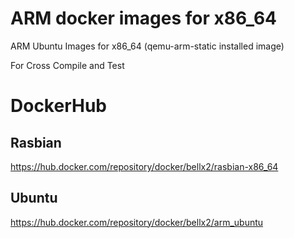 # ARM docker images for x86_64 

ARM Ubuntu Images for x86_64 (qemu-arm-static installed image)

For Cross Compile and Test

# DockerHub

## Rasbian

https://hub.docker.com/repository/docker/bellx2/rasbian-x86_64

## Ubuntu

https://hub.docker.com/repository/docker/bellx2/arm_ubuntu




